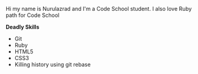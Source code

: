 Hi my name is Nurulazrad and I'm a Code School student.
I also love Ruby path for Code School

**Deadly Skills**
* Git
* Ruby
* HTML5
* CSS3
* Killing history using git rebase

